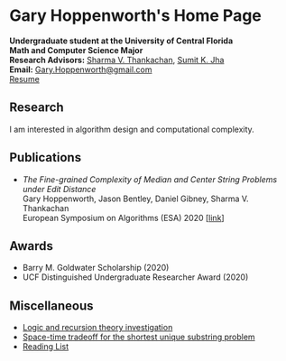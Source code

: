 # Gary Hoppenworth's Home Page

**Undergraduate student at the University of Central Florida**  
**Math and Computer Science Major**  
**Research Advisors:** [Sharma V. Thankachan](http://www.cs.ucf.edu/~sharma/), [Sumit K. Jha](https://sumitkumarjha.com/)  
**Email:** [Gary.Hoppenworth@gmail.com]()  
[Resume](./data/resume.pdf)   



## Research  
I am interested in algorithm design and computational complexity.   



## Publications
* *The Fine-grained Complexity of Median and Center String Problems under Edit Distance*  
   Gary Hoppenworth, Jason Bentley, Daniel Gibney, Sharma V. Thankachan  
   European Symposium on Algorithms (ESA) 2020 [[link](https://www.cs.ucf.edu/~sharma/papers/k_Edit_Distance.pdf)]   



## Awards
* Barry M. Goldwater Scholarship (2020)
* UCF Distinguished Undergraduate Researcher Award (2020)   



## Miscellaneous
* [Logic and recursion theory investigation](./data/logic_investigation.pdf)
* [Space-time tradeoff for the shortest unique substring problem](./data/SUS_space_time_tradeoff.pdf)
* [Reading List](./reading_list.md)
